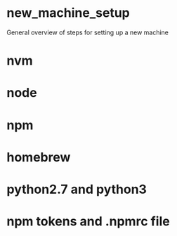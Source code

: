 # new_machine_setup
General overview of steps for setting up a new machine

# nvm

# node

# npm

# homebrew

# python2.7 and python3

# npm tokens and .npmrc file
